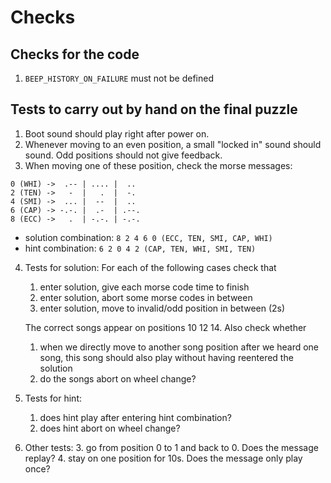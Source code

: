 # Checks

## Checks for the code

1. `BEEP_HISTORY_ON_FAILURE` must not be defined

## Tests to carry out by hand on the final puzzle

1. Boot sound should play right after power on.
2. Whenever moving to an even position, a small "locked in" sound should sound. Odd positions should not give feedback.
3. When moving one of these position, check the morse messages:

```
0 (WHI) ->  .-- | .... |  ..
2 (TEN) ->   -  |   .  |  -.
4 (SMI) ->  ... |  --  |  ..
6 (CAP) -> -.-. |  .-  | .--.
8 (ECC) ->   .  | -.-. | -.-.
```

* solution combination: `8 2 4 6 0 (ECC, TEN, SMI, CAP, WHI)`
* hint combination:     `6 2 0 4 2 (CAP, TEN, WHI, SMI, TEN)`

4. Tests for solution: For each of the following cases check that
   1. enter solution, give each morse code time to finish
   2. enter solution, abort some morse codes in between
   3. enter solution, move to invalid/odd position in between (2s)

   The correct songs appear on positions 10 12 14. Also check whether

   1. when we directly move to another song position after we heard one song, this song should also play without having reentered the solution
   2.  do the songs abort on wheel change?

5. Tests for hint:
   1. does hint play after entering hint combination?
   2. does hint abort on wheel change?

6. Other tests:
   3. go from position 0 to 1 and back to 0. Does the message replay?
   4. stay on one position for 10s. Does the message only play once?
